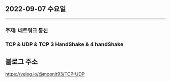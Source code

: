 ## 2022-09-07 수요일

---

### 주제: 네트워크 통신
### TCP & UDP & TCP 3 HandShake & 4 handShake

## 블로그 주소 

https://velog.io/@moonlt93/TCP-UDP
